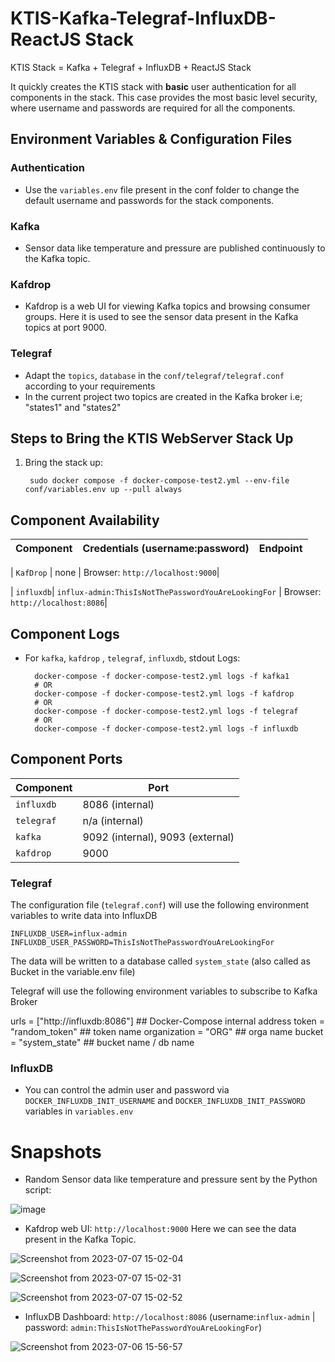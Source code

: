# KTIS-Kafka-Telegraf-InfluxDB-ReactJS Stack
KTIS Stack = Kafka + Telegraf + InfluxDB + ReactJS Stack

It quickly creates the KTIS stack with __basic__ user authentication for all
components in the stack. This case provides the most basic level security, where username and passwords
are required for all the components.

## Environment Variables & Configuration Files

### Authentication

- Use the `variables.env` file present in the conf folder to change the default username and passwords for the stack components.

### Kafka

- Sensor data like temperature and pressure are published continuously to the Kafka topic.

### Kafdrop

- Kafdrop is a web UI for viewing Kafka topics and browsing consumer groups. Here it is used to see the sensor data present in the Kafka topics at port 9000.

### Telegraf

- Adapt the `topics`, `database` in the `conf/telegraf/telegraf.conf` according to your requirements
- In the current project two topics are created in the Kafka broker i.e; "states1" and "states2"


## Steps to Bring the KTIS WebServer Stack Up


1. Bring the stack up:

        sudo docker compose -f docker-compose-test2.yml --env-file conf/variables.env up --pull always
    

## Component Availability

|   Component  |  Credentials (username:password)  |                         Endpoint                         |
|:---------:|:-----------------:|:-----------------------------------------------------------------------------------------------------:| 

| `KafDrop` | none                                                | Browser: `http://localhost:9000`|


| `influxdb`| `influx-admin:ThisIsNotThePasswordYouAreLookingFor` | Browser: `http://localhost:8086`|


## Component Logs
- For `kafka`, `kafdrop` , `telegraf`, `influxdb`,  stdout Logs:

        docker-compose -f docker-compose-test2.yml logs -f kafka1
        # OR
        docker-compose -f docker-compose-test2.yml logs -f kafdrop
        # OR
        docker-compose -f docker-compose-test2.yml logs -f telegraf
        # OR
        docker-compose -f docker-compose-test2.yml logs -f influxdb


## Component Ports

| Component   | Port  |
| ----------  | ----- |
| `influxdb`  | 8086 (internal)  |
| `telegraf`  | n/a (internal)  |
| `kafka` | 9092 (internal), 9093 (external) |
| `kafdrop`   | 9000 |


### Telegraf

The configuration file (`telegraf.conf`) will use the following environment variables to write data into
InfluxDB

    INFLUXDB_USER=influx-admin
    INFLUXDB_USER_PASSWORD=ThisIsNotThePasswordYouAreLookingFor

The data will be written to a database called `system_state` (also called as Bucket in the variable.env file)

Telegraf will use the following environment variables to subscribe to Kafka Broker

  urls = ["http://influxdb:8086"] ## Docker-Compose internal address
  token = "random_token" ## token name
  organization = "ORG" ## orga name
  bucket = "system_state" ## bucket name / db name


### InfluxDB

- You can control the admin user and password via `DOCKER_INFLUXDB_INIT_USERNAME` and `DOCKER_INFLUXDB_INIT_PASSWORD` variables in `variables.env`

# Snapshots

- Random Sensor data like temperature and pressure sent by the Python script:
  
![image](https://github.com/eternalamit5/KTIS-Kafka-Telegraf-InfluxDB-ReactJS/assets/44448083/e560d810-b4e3-46d5-aa2c-b3f23c05cd59)


- Kafdrop web UI: `http://localhost:9000`
Here we can see the data present in the Kafka Topic.



![Screenshot from 2023-07-07 15-02-04](https://github.com/eternalamit5/KTIS-Kafka-Telegraf-InfluxDB-ReactJS/assets/44448083/8c3f678b-ec11-4e9c-a1ac-2692ca22f2bd)




![Screenshot from 2023-07-07 15-02-31](https://github.com/eternalamit5/KTIS-Kafka-Telegraf-InfluxDB-ReactJS/assets/44448083/3017dafd-d0ad-4a14-9714-d8e9aa63acf3)





![Screenshot from 2023-07-07 15-02-52](https://github.com/eternalamit5/KTIS-Kafka-Telegraf-InfluxDB-ReactJS/assets/44448083/c7f02366-b104-4010-badb-dcc0bfba3350)













- InfluxDB Dashboard: `http://localhost:8086` (username:`influx-admin` | password: `admin:ThisIsNotThePasswordYouAreLookingFor`)

  
![Screenshot from 2023-07-06 15-56-57](https://github.com/eternalamit5/KTIS-Kafka-Telegraf-InfluxDB-ReactJS/assets/44448083/d1bbb7b0-7278-4ef0-a99e-0997c9a5795c)



